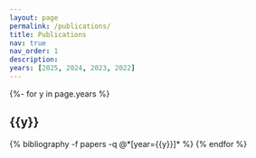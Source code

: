 ```yaml
---
layout: page
permalink: /publications/
title: Publications
nav: true
nav_order: 1
description: 
years: [2025, 2024, 2023, 2022]
---
```

<!-- _pages/publications.md -->
<div class="publications">

{%- for y in page.years %}
  <h2 class="year">{{y}}</h2>
  {% bibliography -f papers -q @*[year={{y}}]* %}
{% endfor %}

</div>
